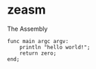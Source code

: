 # zeasm
The Assembly

```
func main argc argv:
    println "hello world!";
    return zero;
end;
```

